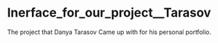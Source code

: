 # Inerface_for_our_project__Tarasov
The project that Danya Tarasov Came up with for his personal portfolio.
